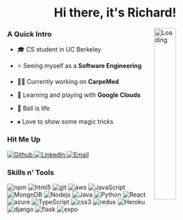 <h1 align="center">Hi there, it's Richard! </h1>


<img align="right" alt="Loading" width="32%" src="https://media.giphy.com/media/YAOXhAPvfmZL3vsQwp/giphy.gif">
<h3>A Quick Intro</h3>
  
- 🎓 CS student in UC Berkeley 

- :star: Seeing myself as a **Software Engineering**

- 👨‍💻 Currently working on **CarpeMed**

- 🌱 Learning and playing with **Google Clouds**

- :basketball: Ball is life

- :spades: Love to show some magic tricks

<h3>Hit Me Up</h3>

<p>
  <a href="https://github.com/MauveofWhite" target="_blank">
  <img alt="Github" src="https://img.shields.io/badge/GitHub-%2312100E.svg?&style=for-the-badge&logo=Github&logoColor=white" />
  </a> 
  <a href="https://www.linkedin.com/in/richrichard/" target="_blank">
  <img alt="LinkedIn" src="https://img.shields.io/badge/linkedin-%230077B5.svg?&style=for-the-badge&logo=linkedin&logoColor=white" />
  </a>
  <a href="mailto:rixue@berkeley.edu">
  <img alt="Email" src="https://img.shields.io/badge/Email-D14836?&style=for-the-badge&logo=Gmail&logoColor=white" />
  </a>
</p>

<h3>Skills n' Tools</h3>

<p>
  <img alt="npm" src="https://img.shields.io/badge/-NPM-CB3837?style=flat-square&logo=npm&logoColor=white" />
  <img alt="html5" src="https://img.shields.io/badge/-HTML5-E34F26?style=flat-square&logo=html5&logoColor=white" />
  <img alt="git" src="https://img.shields.io/badge/-Git-F05032?style=flat-square&logo=git&logoColor=white" />
  <img alt="aws" src="https://img.shields.io/badge/-AWS-F09320?style=flat-square&logo=Amazon%20AWS&logoColor=white" />
  <img alt="JavaScript" src="https://img.shields.io/badge/-JavaScript-F7DF1E?style=flat-square&logo=javascript&logoColor=white" />
  <img alt="MongoDB" src="https://img.shields.io/badge/-MongoDB-13aa52?style=flat-square&logo=mongodb&logoColor=white" />
  <img alt="Nodejs" src="https://img.shields.io/badge/-Nodejs-43853d?style=flat-square&logo=Node.js&logoColor=white" />
  <img alt="Java" src="https://img.shields.io/badge/-Java-007396?style=flat-square&logo=Java&logoColor=white" />
  <img alt="Python" src="https://img.shields.io/badge/-Python-3776AB?style=flat-square&logo=Python&logoColor=white" />
  <img alt="React" src="https://img.shields.io/badge/-React-45b8d8?style=flat-square&logo=react&logoColor=white" />
  <img alt="azure" src="https://img.shields.io/badge/-Azure-0089D6?style=flat-square&logo=Microsoft%20Azure&logoColor=white" />
  <img alt="TypeScript" src="https://img.shields.io/badge/-TypeScript-007ACC?style=flat-square&logo=typescript&logoColor=white" />
  <img alt="css3" src="https://img.shields.io/badge/-CSS3-1572B6?style=flat-square&logo=CSS3&logoColor=white" />
  <img alt="redux" src="https://img.shields.io/badge/-Redux-764ABC?style=flat-square&logo=redux&logoColor=white" />
  <img alt="Heroku" src="https://img.shields.io/badge/-Heroku-430098?style=flat-square&logo=heroku&logoColor=white" />
  <img alt="django" src="https://img.shields.io/badge/-Django-092E20?style=flat-square&logo=Django&logoColor=white" />
  <img alt="flask" src="https://img.shields.io/badge/-Flask-000000?style=flat-square&logo=Flask&logoColor=white" /> 
  <img alt="expo" src="https://img.shields.io/badge/-Expo-000020?style=flat-square&logo=Expo&logoColor=white" />
</p>



